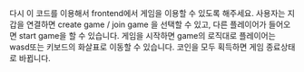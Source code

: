 다시 이 코드를 이용해서 frontend에서 게임을 이용할 수 있도록 해주세요. 사용자는 지갑을 연결하면
create game / join game 을 선택할 수 있고, 다른 플레이어가 들어오면 start game을 할 수 있습니다.
게임을 시작하면 game의 로직대로 플레이어는 wasd또는 키보드의 화살표로 이동할 수 있습니다. 코인을 모두 획득하면 게임 종료상태로 바뀝니다.